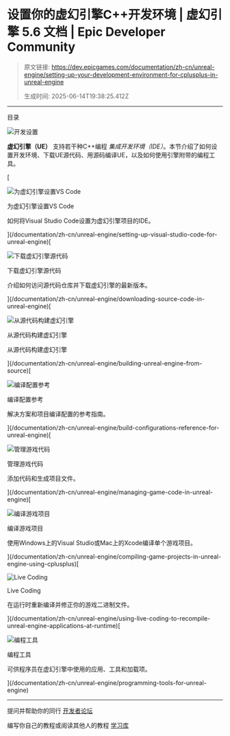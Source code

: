 # 设置你的虚幻引擎C++开发环境 | 虚幻引擎 5.6 文档 | Epic Developer Community

> 原文链接: https://dev.epicgames.com/documentation/zh-cn/unreal-engine/setting-up-your-development-environment-for-cplusplus-in-unreal-engine
> 
> 生成时间: 2025-06-14T19:38:25.412Z

---

目录

![开发设置](https://dev.epicgames.com/community/api/documentation/image/bb7f63fb-7f5f-4e8e-bebb-3d06d6151cdf?resizing_type=fill&width=1920&height=335)

**虚幻引擎（UE）** 支持若干种C++编程 *集成开发环境（IDE）*。本节介绍了如何设置开发环境、下载UE源代码、用源码编译UE，以及如何使用引擎附带的编程工具。

[

![为虚幻引擎设置VS Code](https://d1iv7db44yhgxn.cloudfront.net/documentation/images/6a20181f-8f33-4db2-9250-facd2e0e0655/placeholder_topic.png)

为虚幻引擎设置VS Code

如何将Visual Studio Code设置为虚幻引擎项目的IDE。





](/documentation/zh-cn/unreal-engine/setting-up-visual-studio-code-for-unreal-engine)[

![下载虚幻引擎源代码](https://d1iv7db44yhgxn.cloudfront.net/documentation/images/463924e2-1e8f-49cc-9a3e-08388a1af0c4/placeholder_topic.png)

下载虚幻引擎源代码

介绍如何访问源代码仓库并下载虚幻引擎的最新版本。





](/documentation/zh-cn/unreal-engine/downloading-source-code-in-unreal-engine)[

![从源代码构建虚幻引擎](https://d1iv7db44yhgxn.cloudfront.net/documentation/images/1d4e3c6c-26c7-41c1-8641-b0e651e179a4/topic_buildingue.png)

从源代码构建虚幻引擎

从源代码构建虚幻引擎





](/documentation/zh-cn/unreal-engine/building-unreal-engine-from-source)[

![编译配置参考](https://d1iv7db44yhgxn.cloudfront.net/documentation/images/d2b609a0-7908-4990-9ec4-9fd9e5686c97/placeholder_topic.png)

编译配置参考

解决方案和项目编译配置的参考指南。





](/documentation/zh-cn/unreal-engine/build-configurations-reference-for-unreal-engine)[

![管理游戏代码](https://d1iv7db44yhgxn.cloudfront.net/documentation/images/ee6d3c7e-b9c9-4403-97c5-eeeb2dcaca4c/placeholder_topic.png)

管理游戏代码

添加代码和生成项目文件。





](/documentation/zh-cn/unreal-engine/managing-game-code-in-unreal-engine)[

![编译游戏项目](https://d1iv7db44yhgxn.cloudfront.net/documentation/images/722db0b2-6223-44e1-b62f-9165d39d6178/topic-image.png)

编译游戏项目

使用Windows上的Visual Studio或Mac上的Xcode编译单个游戏项目。





](/documentation/zh-cn/unreal-engine/compiling-game-projects-in-unreal-engine-using-cplusplus)[

![Live Coding](https://d1iv7db44yhgxn.cloudfront.net/documentation/images/051c6fd1-3f4a-4fe2-aa6f-cf02168dc3e5/placeholder_topic.png)

Live Coding

在运行时重新编译并修正你的游戏二进制文件。





](/documentation/zh-cn/unreal-engine/using-live-coding-to-recompile-unreal-engine-applications-at-runtime)[

![编程工具](https://d1iv7db44yhgxn.cloudfront.net/documentation/images/e1748dc1-fd12-442e-adc2-762d1c2858a9/placeholder_topic.png)

编程工具

可供程序员在虚幻引擎中使用的应用、工具和加载项。





](/documentation/zh-cn/unreal-engine/programming-tools-for-unreal-engine)

* * *

提问并帮助你的同行 [开发者论坛](https://forums.unrealengine.com/categories?tag=unreal-engine)

编写你自己的教程或阅读其他人的教程 [学习库](https://dev.epicgames.com/community/unreal-engine/learning)